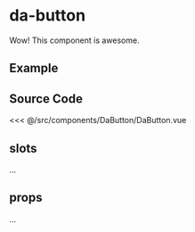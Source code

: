 # da-button

Wow! This component is awesome.

## Example

<Demo componentName="examples-da-button-doc" />

## Source Code

<SourceCode>
<<< @/src/components/DaButton/DaButton.vue
</SourceCode>

## slots

...

## props

...